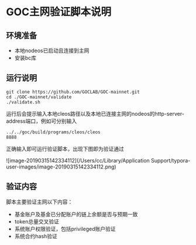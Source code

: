 # GOC主网验证脚本说明

## 环境准备

- 本地nodeos已启动且连接到主网
- 安装bc库

## 运行说明

```shell
git clone https://github.com/GOCLAB/GOC-mainnet.git
cd ./GOC-mainnet/validate
./validate.sh
```

运行后会提示输入本地cleos路径以及本地已连接主网的nodeos的http-server-address端口，例如可分别输入

```shell
../../goc/build/programs/cleos/cleos
8888
```

正确输入即可运行验证脚本，出现下图即为验证通过

![image-20190315142334112](/Users/cc/Library/Application Support/typora-user-images/image-20190315142334112.png)

## 验证内容

脚本主要验证主网以下内容：

- 基金账户及基金已分配账户的链上余额是否与预期一致
- token总量交叉验证
- 系统账户权限验证，包括privileged账户验证
- 系统合约hash验证